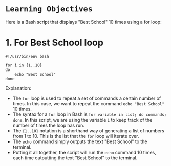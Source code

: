 # `Learning Objectives`
Here is a Bash script that displays "Best School" 10 times using a for loop:
# 1. For Best School loop
```
#!/usr/bin/env bash

for i in {1..10}
do
    echo "Best School"
done
```

Explanation:

- The `for` loop is used to repeat a set of commands a certain number of times. In this case, we want to repeat the command `echo "Best School"` 10 times.
- The syntax for a `for` loop in Bash is `for variable in list; do commands; done`. In this script, we are using the variable `i` to keep track of the number of times the loop has run.
- The `{1..10}` notation is a shorthand way of generating a list of numbers from 1 to 10. This is the list that the `for` loop will iterate over.
- The `echo` command simply outputs the text "Best School" to the terminal.
- Putting it all together, the script will run the `echo` command 10 times, each time outputting the text "Best School" to the terminal.
